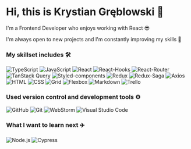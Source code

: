 # Hi, this is Krystian Gręblowski 👋

I'm a Frontend Developer who enjoys working with React 😎 

I'm always open to new projects and I'm constantly improving my skills 💪

### My skillset includes 🛠️
<p>
  <img alt="TypeScript" src="https://img.shields.io/badge/TypeScript-3178C6?logo=TypeScript&logoColor=white&style=flat" />
  <img alt="JavaScript" src="https://img.shields.io/badge/JavaScript-F7DF1E?logo=JavaScript&logoColor=white&style=flat" />
  <img alt="React" src="https://img.shields.io/badge/React-61DAFB?logo=React&logoColor=white&style=flat" />
  <img alt="React-Hooks" src="https://img.shields.io/badge/React Hooks-0088CC?logo=React&logoColor=white&style=flat" />
  <img alt="React-Router" src="https://img.shields.io/badge/React Router-CA4245?logo=React&logoColor=white&style=flat" />
  <img alt="TanStack Query" src="https://img.shields.io/badge/TanStack Query-FF4154?logo=React Query&logoColor=white&style=flat" />
  <img alt="Styled-components" src="https://img.shields.io/badge/Styled Components-DB7093?logo=styled-components&logoColor=white&style=flat" />
  <img alt="Redux" src="https://img.shields.io/badge/Redux-764ABC?logo=Redux&logoColor=white&style=flat" />
  <img alt="Redux-Saga" src="https://img.shields.io/badge/Redux Saga-999999?logo=Redux-Saga&logoColor=white&style=flat" />
  <img alt="Axios" src="https://img.shields.io/badge/Axios-5A29E46?logo=Axios&logoColor=white&style=flat" />
  <img alt="HTML" src="https://img.shields.io/badge/HTML-E34F26?logo=HTML5&logoColor=white&style=flat" />
  <img alt="CSS" src="https://img.shields.io/badge/CSS-1572B6?logo=CSS3&logoColor=white&style=flat" />
  <img alt="Grid" src="https://img.shields.io/badge/Grid-E61414?logo=CSS3&logoColor=white&style=flat" />
  <img alt="Flexbox" src="https://img.shields.io/badge/Flexbox-7D00FF?logo=CSS3&logoColor=white&style=flat" />
  <img alt="Markdown" src="https://img.shields.io/badge/Markdown-000000?logo=Markdown&logoColor=white&style=flat" />
  <img alt="Trello" src="https://img.shields.io/badge/Trello-0052CC?logo=Trello&logoColor=white&style=flat" />
</p>

### Used version control and development tools ⚙️
<p>
  <img alt="GitHub" src="https://img.shields.io/badge/GitHub-181717?logo=GitHub&logoColor=white&style=flat" />
  <img alt="Git" src="https://img.shields.io/badge/Git-F05032?logo=Git&logoColor=white&style=flat" />
  <img alt="WebStorm" src="https://img.shields.io/badge/WebStorm-000000?logo=WebStorm&logoColor=white&style=flat" />
  <img alt="Visual Studio Code" src="https://img.shields.io/badge/Visual Studio Code-007ACC?logo=Visual Studio Code&logoColor=white&style=flat" />
</p>

### What I want to learn next ✈️
<p>
  <img alt="Node.js" src="https://img.shields.io/badge/Node.js-5FA04E?logo=Node.js&logoColor=white&style=flat" />
  <img alt="Cypress" src="https://img.shields.io/badge/Cypress-FF7200?logo=Cypress&logoColor=white&style=flat" />
</p>
